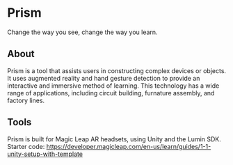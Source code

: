 # Prism
Change the way you see, change the way you learn.

## About
Prism is a tool that assists users in constructing complex devices or objects. It uses augmented reality and hand gesture detection to provide an interactive and immersive method of learning. This technology has a wide range of applications, including circuit building, furnature assembly, and factory lines.

## Tools
Prism is built for Magic Leap AR headsets, using Unity and the Lumin SDK.
Starter code: https://developer.magicleap.com/en-us/learn/guides/1-1-unity-setup-with-template
